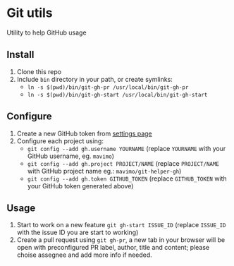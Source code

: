 # Git utils

Utility to help GitHub usage

## Install

1. Clone this repo
1. Include `bin` directory in your path, or create symlinks:
    - `ln -s $(pwd)/bin/git-gh-pr /usr/local/bin/git-gh-pr`
    - `ln -s $(pwd)/bin/git-gh-start /usr/local/bin/git-gh-start`

## Configure

1. Create a new GitHub token from [settings page](https://github.com/settings/tokens)
1. Configure each project using:
    - `git config --add gh.username YOURNAME` (replace `YOURNAME` with your GitHub username, eg. `mavimo`)
    - `git config --add gh.project PROJECT/NAME` (replace `PROJECT/NAME` with GitHub project name eg.: `mavimo/git-helper-gh`)
    - `git config --add gh.token GITHUB_TOKEN` (replace `GITHUB_TOKEN` with your GitHub token generated above)

## Usage

1. Start to work on a new feature `git gh-start ISSUE_ID` (replace `ISSUE_ID` with the issue ID you are start to working)
1. Create a pull request using `git gh-pr`, a new tab in your browser will be open with preconfigured PR label, author, title and content; please choise assegnee and add more info if needed.
